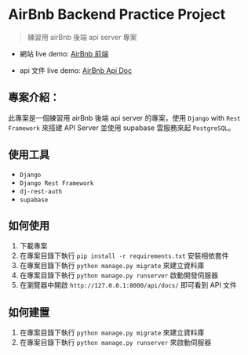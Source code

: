 

# AirBnb Backend Practice Project

> 練習用 airBnb 後端 api server 專案

- 網站 live demo: [AirBnb 前端](https://pethelp-api.store/)

- api 文件 live demo: [AirBnb Api Doc](https://air.pethelp-api.store/api/docs/#/)

## 專案介紹：
此專案是一個練習用 airBnb 後端 api server 的專案，使用 `Django` with `Rest Framework` 來搭建 API Server 並使用 supabase 雲服務來起 `PostgreSQL`。

## 使用工具
- `Django`
- `Django Rest Framework`
- `dj-rest-auth`
- `supabase`

## 如何使用
1. 下載專案
2. 在專案目錄下執行 `pip install -r requirements.txt` 安裝相依套件
3. 在專案目錄下執行 `python manage.py migrate` 來建立資料庫
4. 在專案目錄下執行 `python manage.py runserver` 啟動開發伺服器
5. 在瀏覽器中開啟 `http://127.0.0.1:8000/api/docs/` 即可看到 API 文件

## 如何建置
1. 在專案目錄下執行 `python manage.py migrate` 來建立資料庫
2. 在專案目錄下執行 `python manage.py runserver` 來啟動伺服器


